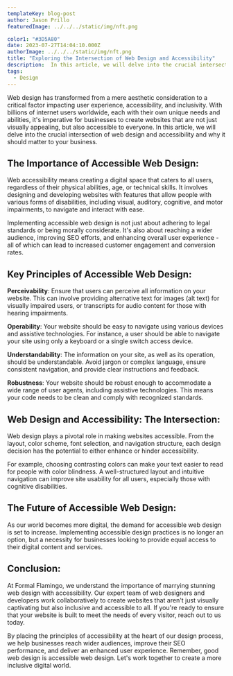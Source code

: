 ```yaml
---
templateKey: blog-post
author: Jason Prillo
featuredImage: ../../../static/img/nft.png

color1: "#3D5A80"
date: 2023-07-27T14:04:10.000Z
authorImage: ../../../static/img/nft.png
title: "Exploring the Intersection of Web Design and Accessibility"
description:  In this article, we will delve into the crucial intersection of web design and accessibility and why it should matter to your business.
tags:
  - Design
---
```


Web design has transformed from a mere aesthetic consideration to a critical factor impacting user experience, accessibility, and inclusivity. With billions of internet users worldwide, each with their own unique needs and abilities, it's imperative for businesses to create websites that are not just visually appealing, but also accessible to everyone. In this article, we will delve into the crucial intersection of web design and accessibility and why it should matter to your business.

## The Importance of Accessible Web Design:

Web accessibility means creating a digital space that caters to all users, regardless of their physical abilities, age, or technical skills. It involves designing and developing websites with features that allow people with various forms of disabilities, including visual, auditory, cognitive, and motor impairments, to navigate and interact with ease.

Implementing accessible web design is not just about adhering to legal standards or being morally considerate. It's also about reaching a wider audience, improving SEO efforts, and enhancing overall user experience - all of which can lead to increased customer engagement and conversion rates.

## Key Principles of Accessible Web Design:

**Perceivability**:
Ensure that users can perceive all information on your website. This can involve providing alternative text for images (alt text) for visually impaired users, or transcripts for audio content for those with hearing impairments.<br/>

**Operability**:
Your website should be easy to navigate using various devices and assistive technologies. For instance, a user should be able to navigate your site using only a keyboard or a single switch access device.

**Understandability**:
The information on your site, as well as its operation, should be understandable. Avoid jargon or complex language, ensure consistent navigation, and provide clear instructions and feedback.

**Robustness**:
 Your website should be robust enough to accommodate a wide range of user agents, including assistive technologies. This means your code needs to be clean and comply with recognized standards.

## Web Design and Accessibility: The Intersection:

Web design plays a pivotal role in making websites accessible. From the layout, color scheme, font selection, and navigation structure, each design decision has the potential to either enhance or hinder accessibility.

For example, choosing contrasting colors can make your text easier to read for people with color blindness. A well-structured layout and intuitive navigation can improve site usability for all users, especially those with cognitive disabilities.

## The Future of Accessible Web Design:

As our world becomes more digital, the demand for accessible web design is set to increase. Implementing accessible design practices is no longer an option, but a necessity for businesses looking to provide equal access to their digital content and services.

## Conclusion:

At Formal Flamingo, we understand the importance of marrying stunning web design with accessibility. Our expert team of web designers and developers work collaboratively to create websites that aren't just visually captivating but also inclusive and accessible to all. If you're ready to ensure that your website is built to meet the needs of every visitor, reach out to us today.

By placing the principles of accessibility at the heart of our design process, we help businesses reach wider audiences, improve their SEO performance, and deliver an enhanced user experience. Remember, good web design is accessible web design. Let's work together to create a more inclusive digital world.

